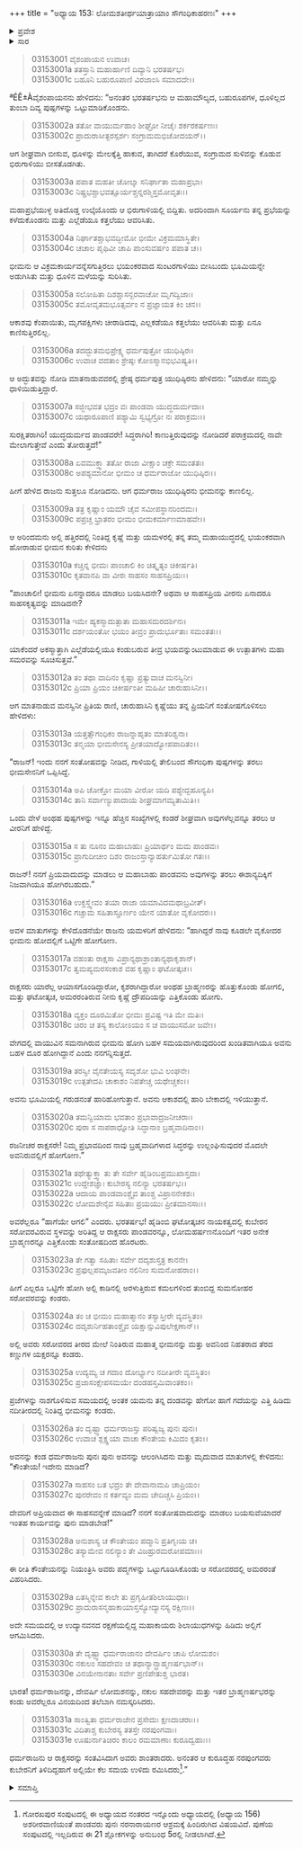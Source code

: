 +++
title = "ಅಧ್ಯಾಯ 153: ಲೋಮಶತೀರ್ಥಯಾತ್ರಾಯಾಂ ಸೌಗಂಧಿಕಾಹರಣಃ"
+++

<details><summary>ಪ್ರವೇಶ</summary>


।।   ಓಂ ಓಂ ನಮೋ ನಾರಾಯಣಾಯ।।   ಶ್ರೀ ವೇದವ್ಯಾಸಾಯ ನಮಃ ।।

ಶ್ರೀ ಕೃಷ್ಣದ್ವೈಪಾಯನ ವೇದವ್ಯಾಸ ವಿರಚಿತ  

**ಶ್ರೀ ಮಹಾಭಾರತ**

**ಆರಣ್ಯಕ ಪರ್ವ**

**ತೀರ್ಥಯಾತ್ರಾ ಪರ್ವ**

**ಅಧ್ಯಾಯ 153**

</details>


<details><summary>ಸಾರ</summary>

ಭಿರುಗಾಳಿ ಬೀಸಲು ಯುಧಿಷ್ಠಿರನು ಭೀಮನನ್ನು ಕಾಣದೇ ದ್ರೌಪದಿಯನ್ನು ಕೇಳಿದುದು (1-9). ದ್ರೌಪದಿಯಿಂದ ವಿಷಯವನ್ನು ತಿಳಿದ ಯುಧಿಷ್ಠಿರನು ಘಟೋತ್ಕಚನ ಸಹಾಯದಿಂದ ಭೀಮನಿದ್ದಲ್ಲಿಗೆ ಹೋಗಿ ರಾಕ್ಷಸರನ್ನು ಸಂತವಿಸಿದುದು (10-31).

</details>



> 03153001 ವೈಶಂಪಾಯನ ಉವಾಚ।  
03153001a ತತಸ್ತಾನಿ ಮಹಾರ್ಹಾಣಿ ದಿವ್ಯಾನಿ ಭರತರ್ಷಭ।  
03153001c ಬಹೂನಿ ಬಹುರೂಪಾಣಿ ವಿರಜಾಂಸಿ ಸಮಾದದೇ।।

ªÉÊ±Àವೈಶಂಪಾಯನನು ಹೇಳಿದನು: “ಅನಂತರ ಭರತರ್ಷಭನು ಆ ಮಹಾಮೌಲ್ಯದ, ಬಹುರೂಪಗಳ, ಧೂಳಿಲ್ಲದ ತುಂಬಾ ದಿವ್ಯ ಪುಷ್ಪಗಳನ್ನು ಒಟ್ಟುಮಾಡಿಕೊಂಡನು.

> 03153002a ತತೋ ವಾಯುರ್ಮಹಾಂ ಶೀಘ್ರೋ ನೀಚೈಃ ಶರ್ಕರಕರ್ಷಣಃ।  
03153002c ಪ್ರಾದುರಾಸೀತ್ಖರಸ್ಪರ್ಶಃ ಸಂಗ್ರಾಮಮಭಿಚೋದಯನ್।।

ಆಗ ಶೀಘ್ರವಾಗಿ ಬೀಸುವ, ಧೂಳನ್ನು ಮೇಲಕ್ಕೆತ್ತಿ ಹಾಕುವ, ತಾಗಿದರೆ ಕೊರೆಯುವ, ಸಂಗ್ರಾಮದ ಸುಳಿವನ್ನು ಕೊಡುವ ಭಿರುಗಾಳಿಯು ಬೀಸತೊಡಗಿತು.

> 03153003a ಪಪಾತ ಮಹತೀ ಚೋಲ್ಕಾ ಸನಿರ್ಘಾತಾ ಮಹಾಪ್ರಭಾ।   
03153003c ನಿಷ್ಪ್ರಭಶ್ಚಾಭವತ್ಸೂರ್ಯಶ್ಚನ್ನರಶ್ಮಿಸ್ತಮೋವೃತಃ।।

ಮಹಾಪ್ರಭೆಯುಳ್ಳ ಅತಿದೊಡ್ಡ ಉಲ್ಕೆಯೊಂದು ಆ ಭಿರುಗಾಳಿಯಲ್ಲಿ ಬಿದ್ದಿತು. ಅದರಿಂದಾಗಿ ಸೂರ್ಯನು ತನ್ನ ಪ್ರಭೆಯನ್ನು ಕಳೆದುಕೊಂಡನು ಮತ್ತು ಎಲ್ಲೆಡೆಯೂ ಕತ್ತಲೆಯು ಆವರಿಸಿತು.

> 03153004a ನಿರ್ಘಾತಶ್ಚಾಭವದ್ಭೀಮೋ ಭೀಮೇ ವಿಕ್ರಮಮಾಸ್ಥಿತೇ।  
03153004c ಚಚಾಲ ಪೃಥಿವೀ ಚಾಪಿ ಪಾಂಸುವರ್ಷಂ ಪಪಾತ ಚ।।

ಭೀಮನು ಆ ವಿಕ್ರಮಕಾರ್ಯವನ್ನೆಸಗುತ್ತಿರಲು ಭಯಂಕರವಾದ ಸುಂಟರಗಾಳಿಯು ಬೀಸಿಬಂದು ಭೂಮಿಯನ್ನೇ ಅಡುಗಿಸಿತು ಮತ್ತು ಧೂಳಿನ ಮಳೆಯನ್ನು ಸುರಿಸಿತು.

> 03153005a ಸಲೋಹಿತಾ ದಿಶಶ್ಚಾಸನ್ಖರವಾಚೋ ಮೃಗದ್ವಿಜಾಃ।  
03153005c ತಮೋವೃತಮಭೂತ್ಸರ್ವಂ ನ ಪ್ರಜ್ಞಾಯತ ಕಿಂ ಚನ।।

ಆಕಾಶವು ಕೆಂಪಾಯಿತು, ಮೃಗಪಕ್ಷಿಗಳು ಚೀರಾಡಿದವು, ಎಲ್ಲಕಡೆಯೂ ಕತ್ತಲೆಯು ಆವರಿಸಿತು ಮತ್ತು ಏನೂ ಕಾಣಿಸುತ್ತಿರಲಿಲ್ಲ.

> 03153006a ತದದ್ಭುತಮಭಿಪ್ರೇಕ್ಷ್ಯ ಧರ್ಮಪುತ್ರೋ ಯುಧಿಷ್ಠಿರಃ।  
03153006c ಉವಾಚ ವದತಾಂ ಶ್ರೇಷ್ಠಃ ಕೋಽಸ್ಮಾನಭಿಭವಿಷ್ಯತಿ।।

ಆ ಅದ್ಭುತವನ್ನು ನೋಡಿ ಮಾತನಾಡುವವರಲ್ಲಿ ಶ್ರೇಷ್ಠ ಧರ್ಮಪುತ್ರ ಯುಧಿಷ್ಠಿರನು ಹೇಳಿದನು: “ಯಾರೋ ನಮ್ಮನ್ನು ಧಾಳಿಯಿಡುತ್ತಿದ್ದಾರೆ.

> 03153007a ಸಜ್ಜೀಭವತ ಭದ್ರಂ ವಃ ಪಾಂಡವಾ ಯುದ್ಧದುರ್ಮದಾಃ।  
03153007c ಯಥಾರೂಪಾಣಿ ಪಶ್ಯಾಮಿ ಸ್ವಭ್ಯಗ್ರೋ ನಃ ಪರಾಕ್ರಮಃ।।

ಸುರಕ್ಷಿತರಾಗಿರಿ! ಯುದ್ಧದುರ್ಮದ ಪಾಂಡವರೇ! ಸಿದ್ಧರಾಗಿರಿ! ಕಾಣುತ್ತಿರುವುದನ್ನು ನೋಡಿದರೆ ಪರಾಕ್ರಮದಲ್ಲಿ ನಾವೇ ಮೇಲಾಗುತ್ತೇವೆ ಎಂದು ತೋರುತ್ತದೆ!”

> 03153008a ಏವಮುಕ್ತ್ವಾ ತತೋ ರಾಜಾ ವೀಕ್ಷಾಂ ಚಕ್ರೇ ಸಮಂತತಃ।  
03153008c ಅಪಶ್ಯಮಾನೋ ಭೀಮಂ ಚ ಧರ್ಮರಾಜೋ ಯುಧಿಷ್ಠಿರಃ।।

ಹೀಗೆ ಹೇಳಿದ ರಾಜನು ಸುತ್ತಲೂ ನೋಡಿದನು. ಆಗ ಧರ್ಮರಾಜ ಯುಧಿಷ್ಠಿರನು ಭೀಮನನ್ನು ಕಾಣಲಿಲ್ಲ.

> 03153009a ತತ್ರ ಕೃಷ್ಣಾಂ ಯಮೌ ಚೈವ ಸಮೀಪಸ್ಥಾನರಿಂದಮಃ।  
03153009c ಪಪ್ರಚ್ಚ ಭ್ರಾತರಂ ಭೀಮಂ ಭೀಮಕರ್ಮಾಣಮಾಹವೇ।।

ಆ ಅರಿಂದಮನು ಅಲ್ಲಿ ಹತ್ತಿರದಲ್ಲಿ ನಿಂತಿದ್ದ ಕೃಷ್ಣೆ ಮತ್ತು ಯಮಳರಲ್ಲಿ ತನ್ನ ತಮ್ಮ ಮಹಾಯುದ್ಧದಲ್ಲಿ ಭಯಂಕರವಾಗಿ ಹೋರಾಡುವ ಭೀಮನ ಕುರಿತು ಕೇಳಿದನು

> 03153010a ಕಚ್ಚಿನ್ನ ಭೀಮಃ ಪಾಂಚಾಲಿ ಕಿಂ ಚಿತ್ಕೃತ್ಯಂ ಚಿಕೀರ್ಷತಿ।  
03153010c ಕೃತವಾನಪಿ ವಾ ವೀರಃ ಸಾಹಸಂ ಸಾಹಸಪ್ರಿಯಃ।।

“ಪಾಂಚಾಲೀ! ಭೀಮನು ಏನನ್ನಾದರೂ ಮಾಡಲು ಬಯಸಿದನೇ? ಅಥವಾ ಆ ಸಾಹಸಪ್ರಿಯ ವೀರನು ಏನಾದರೂ ಸಾಹಸಕೃತ್ಯವನ್ನು ಮಾಡಿದನೇ?

> 03153011a ಇಮೇ ಹ್ಯಕಸ್ಮಾದುತ್ಪಾತಾ ಮಹಾಸಮರದರ್ಶಿನಃ।  
03153011c ದರ್ಶಯಂತೋ ಭಯಂ ತೀವ್ರಂ ಪ್ರಾದುರ್ಭೂತಾಃ ಸಮಂತತಃ।।

ಯಾಕೆಂದರೆ ಅಕಸ್ಮಾತ್ತಾಗಿ ಎಲ್ಲೆಡೆಯಲ್ಲಿಯೂ ಕಂಡುಬರುವ ತೀವ್ರ ಭಯವನ್ನುಂಟುಮಾಡುವ ಈ ಉತ್ಪಾತಗಳು ಮಹಾ ಸಮರವನ್ನು ಸೂಚಿಸುತ್ತವೆ.”

> 03153012a ತಂ ತಥಾ ವಾದಿನಂ ಕೃಷ್ಣಾ ಪ್ರತ್ಯುವಾಚ ಮನಸ್ವಿನೀ।  
03153012c ಪ್ರಿಯಾ ಪ್ರಿಯಂ ಚಿಕೀರ್ಷಂತೀ ಮಹಿಷೀ ಚಾರುಹಾಸಿನೀ।।

ಆಗ ಮಾತನಾಡುವ ಮನಸ್ವಿನೀ ಪ್ರಿತಿಯ ರಾಣಿ, ಚಾರುಹಾಸಿನಿ ಕೃಷ್ಣೆಯು ತನ್ನ ಪ್ರಿಯನಿಗೆ ಸಂತೋಷಗೊಳಿಸಲು ಹೇಳಿದಳು:

> 03153013a ಯತ್ತತ್ಸೌಗಂಧಿಕಂ ರಾಜನ್ನಾಹೃತಂ ಮಾತರಿಶ್ವನಾ।  
03153013c ತನ್ಮಯಾ ಭೀಮಸೇನಸ್ಯ ಪ್ರೀತಯಾದ್ಯೋಪಪಾದಿತಂ।।

“ರಾಜನ್! ಇಂದು ನನಗೆ ಸಂತೋಷವನ್ನು ನೀಡಿದ, ಗಾಳಿಯಲ್ಲಿ ತೇಲಿಬಂದ ಸೌಗಂಧಿಕಾ ಪುಷ್ಪಗಳನ್ನು ತರಲು ಭೀಮಸೇನನಿಗೆ ಒಪ್ಪಿಸಿದ್ದೆ.

> 03153014a ಅಪಿ ಚೋಕ್ತೋ ಮಯಾ ವೀರೋ ಯದಿ ಪಶ್ಯೇದ್ಬಹೂನ್ಯಪಿ।   
03153014c ತಾನಿ ಸರ್ವಾಣ್ಯುಪಾದಾಯ ಶೀಘ್ರಮಾಗಮ್ಯತಾಮಿತಿ।।

ಒಂದು ವೇಳೆ ಅಂಥಹ ಪುಷ್ಪಗಳನ್ನು ಇನ್ನೂ ಹೆಚ್ಚಿನ ಸಂಖ್ಯೆಗಳಲ್ಲಿ ಕಂಡರೆ ಶೀಘ್ರವಾಗಿ ಅವುಗಳೆಲ್ಲವನ್ನೂ ತರಲು ಆ ವೀರನಿಗೆ ಹೇಳಿದ್ದೆ.

> 03153015a ಸ ತು ನೂನಂ ಮಹಾಬಾಹುಃ ಪ್ರಿಯಾರ್ಥಂ ಮಮ ಪಾಂಡವಃ।  
03153015c ಪ್ರಾಗುದೀಚೀಂ ದಿಶಂ ರಾಜಂಸ್ತಾನ್ಯಾಹರ್ತುಮಿತೋ ಗತಃ।।

ರಾಜನ್! ನನಗೆ ಪ್ರಿಯವಾದುದನ್ನು ಮಾಡಲು ಆ ಮಹಾಬಾಹು ಪಾಂಡವನು ಅವುಗಳನ್ನು ತರಲು ಈಶಾನ್ಯದಿಕ್ಕಿಗೆ ನಿಜವಾಗಿಯೂ ಹೋಗಿರಬಹುದು.”

> 03153016a ಉಕ್ತಸ್ತ್ವೇವಂ ತಯಾ ರಾಜಾ ಯಮಾವಿದಮಥಾಬ್ರವೀತ್।  
03153016c ಗಚ್ಚಾಮ ಸಹಿತಾಸ್ತೂರ್ಣಂ ಯೇನ ಯಾತೋ ವೃಕೋದರಃ।।

ಅವಳ ಮಾತುಗಳನ್ನು ಕೇಳಿದೊಡನೆಯೇ ರಾಜನು ಯಮಳರಿಗೆ ಹೇಳಿದನು: “ಹಾಗಿದ್ದರೆ ನಾವು ಕೂಡಲೇ ವೃಕೋದರ ಭೀಮನು ಹೋದಲ್ಲಿಗೆ ಒಟ್ಟಿಗೇ ಹೋಗೋಣ.

> 03153017a ವಹಂತು ರಾಕ್ಷಸಾ ವಿಪ್ರಾನ್ಯಥಾಶ್ರಾಂತಾನ್ಯಥಾಕೃಶಾನ್।   
03153017c ತ್ವಮಪ್ಯಮರಸಂಕಾಶ ವಹ ಕೃಷ್ಣಾಂ ಘಟೋತ್ಕಚ।।

ರಾಕ್ಷಸರು ಯಾರೆಲ್ಲ ಆಯಾಸಗೊಂಡಿದ್ದಾರೋ, ಕೃಶರಾಗಿದ್ದಾರೋ ಅಂಥಹ ಬ್ರಾಹ್ಮಣರನ್ನು ಹೊತ್ತುಕೊಂಡು ಹೋಗಲಿ, ಮತ್ತು ಘಟೋತ್ಕಚ, ಅಮರರಂತಿರುವ ನೀನು ಕೃಷ್ಣೆ ದ್ರೌಪದಿಯನ್ನು ಎತ್ತಿಕೊಂಡು ಹೋಗು.

> 03153018a ವ್ಯಕ್ತಂ ದೂರಮಿತೋ ಭೀಮಃ ಪ್ರವಿಷ್ಟ ಇತಿ ಮೇ ಮತಿಃ।  
03153018c ಚಿರಂ ಚ ತಸ್ಯ ಕಾಲೋಽಯಂ ಸ ಚ ವಾಯುಸಮೋ ಜವೇ।।

ವೇಗದಲ್ಲಿ ವಾಯುವಿನ ಸಮನಾಗಿರುವ ಭೀಮನು ಹೋಗಿ ಬಹಳ ಸಮಯವಾಗಿರುವುದರಿಂದ ಖಂಡಿತವಾಗಿಯೂ ಅವನು ಬಹಳ ದೂರ ಹೋಗಿದ್ದಾನೆ ಎಂದು ನನಗನ್ನಿಸುತ್ತದೆ.

> 03153019a ತರಸ್ವೀ ವೈನತೇಯಸ್ಯ ಸದೃಶೋ ಭುವಿ ಲಂಘನೇ।  
03153019c ಉತ್ಪತೇದಪಿ ಚಾಕಾಶಂ ನಿಪತೇಚ್ಚ ಯಥೇಚ್ಚಕಂ।।

ಅವನು ಭೂಮಿಯಲ್ಲಿ ಗರುಡನಂತೆ ಹಾರಿಹೋಗುತ್ತಾನೆ. ಅವನು ಆಕಾಶದಲ್ಲಿ ಹಾರಿ ಬೇಕಾದಲ್ಲಿ ಇಳಿಯುತ್ತಾನೆ.

> 03153020a ತಮನ್ವಿಯಾಮ ಭವತಾಂ ಪ್ರಭಾವಾದ್ರಜನೀಚರಾಃ।   
03153020c ಪುರಾ ಸ ನಾಪರಾಧ್ನೋತಿ ಸಿದ್ಧಾನಾಂ ಬ್ರಹ್ಮವಾದಿನಾಂ।।

ರಜನೀಚರ ರಾಕ್ಷಸರೇ! ನಿಮ್ಮ ಪ್ರಭಾವದಿಂದ ನಾವು ಬ್ರಹ್ಮವಾದಿಗಳಾದ ಸಿದ್ಧರನ್ನು ಉಲ್ಲಂಘಿಸುವುದರ ಮೊದಲೇ ಅವನಿರುವಲ್ಲಿಗೆ ಹೋಗೋಣ.”

> 03153021a ತಥೇತ್ಯುಕ್ತ್ವಾ ತು ತೇ ಸರ್ವೇ ಹೈಡಿಂಬಪ್ರಮುಖಾಸ್ತದಾ।  
03153021c ಉದ್ದೇಶಜ್ಞಾಃ ಕುಬೇರಸ್ಯ ನಲಿನ್ಯಾ ಭರತರ್ಷಭ।।   
03153022a ಆದಾಯ ಪಾಂಡವಾಂಶ್ಚೈವ ತಾಂಶ್ಚ ವಿಪ್ರಾನನೇಕಶಃ।  
03153022c ಲೋಮಶೇನೈವ ಸಹಿತಾಃ ಪ್ರಯಯುಃ ಪ್ರೀತಮಾನಸಾಃ।।

ಅವರೆಲ್ಲರೂ “ಹಾಗೆಯೇ ಆಗಲಿ” ಎಂದರು. ಭರತರ್ಷಭ! ಹೈಡಿಂಬಿ ಘಟೋತ್ಕಚನ ನಾಯಕತ್ವದಲ್ಲಿ ಕುಬೇರನ ಸರೋವರವಿರುವ ಸ್ಥಳವನ್ನು ಅರಿತಿದ್ದ ಆ ರಾಕ್ಷಸರು ಪಾಂಡವರನ್ನೂ, ಲೋಮಹರ್ಷಣನೊಂದಿಗೆ ಇತರ ಅನೇಕ ಬ್ರಾಹ್ಮಣರನ್ನೂ ಎತ್ತಿಕೊಂಡು ಸಂತೋಷದಿಂದ ಹೊರಟರು.

> 03153023a ತೇ ಗತ್ವಾ ಸಹಿತಾಃ ಸರ್ವೇ ದದೃಶುಸ್ತತ್ರ ಕಾನನೇ।  
03153023c ಪ್ರಫುಲ್ಲಪಮ್ಕಜವತೀಂ ನಲಿನೀಂ ಸುಮನೋಹರಾಂ।।

ಹೀಗೆ ಎಲ್ಲರೂ ಒಟ್ಟಿಗೇ ಹೋಗಿ ಅಲ್ಲಿ ಕಾಡಿನಲ್ಲಿ ಅರಳುತ್ತಿರುವ ಕಮಲಗಳಿಂದ ತುಂಬಿದ್ದ ಸುಮನೋಹರ ಸರೋವರವನ್ನು ಕಂಡರು.

> 03153024a ತಂ ಚ ಭೀಮಂ ಮಹಾತ್ಮಾನಂ ತಸ್ಯಾಸ್ತೀರೇ ವ್ಯವಸ್ಥಿತಂ।  
03153024c ದದೃಶುರ್ನಿಹತಾಂಶ್ಚೈವ ಯಕ್ಷಾನ್ಸುವಿಪುಲೇಕ್ಷಣಾನ್।।

ಅಲ್ಲಿ ಅವರು ಸರೋವರದ ತೀರದ ಮೇಲೆ ನಿಂತಿರುವ ಮಹಾತ್ಮ ಭೀಮನನ್ನು ಮತ್ತು ಅವನಿಂದ ನಿಹತರಾದ ತೆರದ ಕಣ್ಣುಗಳ ಯಕ್ಷರನ್ನೂ ಕಂಡರು.

> 03153025a ಉದ್ಯಮ್ಯ ಚ ಗದಾಂ ದೋರ್ಭ್ಯಾಂ ನದೀತೀರೇ ವ್ಯವಸ್ಥಿತಂ।  
03153025c ಪ್ರಜಾಸಂಕ್ಷೇಪಸಮಯೇ ದಂಡಹಸ್ತಮಿವಾಂತಕಂ।।

ಪ್ರಜೆಗಳನ್ನು ನಾಶಗೊಳಿಸುವ ಸಮಯದಲ್ಲಿ ಅಂತಕ ಯಮನು ತನ್ನ ದಂಡವನ್ನು ಹೇಗೋ ಹಾಗೆ ಗದೆಯನ್ನು ಎತ್ತಿ ಹಿಡಿದು ನದೀತೀರದಲ್ಲಿ ನಿಂತಿದ್ದ ಭೀಮನನ್ನು ಕಂಡರು.

> 03153026a ತಂ ದೃಷ್ಟ್ವಾ ಧರ್ಮರಾಜಸ್ತು ಪರಿಷ್ವಜ್ಯ ಪುನಃ ಪುನಃ।  
03153026c ಉವಾಚ ಶ್ಲಕ್ಷ್ಣಯಾ ವಾಚಾ ಕೌಂತೇಯ ಕಿಮಿದಂ ಕೃತಂ।।

ಅವನನ್ನು ಕಂಡ ಧರ್ಮರಾಜನು ಪುನಃ ಪುನಃ ಅವನನ್ನು ಆಲಂಗಿಸಿದನು ಮತ್ತು ಮೃದುವಾದ ಮಾತುಗಳಲ್ಲಿ ಕೇಳಿದನು: “ಕೌಂತೇಯ! ಇದೇನು ಮಾಡಿದೆ?

> 03153027a ಸಾಹಸಂ ಬತ ಭದ್ರಂ ತೇ ದೇವಾನಾಮಪಿ ಚಾಪ್ರಿಯಂ।  
03153027c ಪುನರೇವಂ ನ ಕರ್ತವ್ಯಂ ಮಮ ಚೇದಿಚ್ಚಸಿ ಪ್ರಿಯಂ।।

ದೇವರಿಗೆ ಅಪ್ರಿಯವಾದ ಈ ಸಾಹಸವನ್ನೇಕೆ ಮಾಡಿದೆ? ನನಗೆ ಸಂತೋಷವಾದುದನ್ನು ಮಾಡಲು ಬಯಸುವೆಯಾದರೆ ಇಂತಹ ಕಾರ್ಯವನ್ನು ಪುನಃ ಮಾಡಬೇಡ!”

> 03153028a ಅನುಶಾಸ್ಯ ಚ ಕೌಂತೇಯಂ ಪದ್ಮಾನಿ ಪ್ರತಿಗೃಃಯ ಚ।  
03153028c ತಸ್ಯಾಮೇವ ನಲಿನ್ಯಾಂ ತೇ ವಿಜಹ್ರುರಮರೋಪಮಾಃ।।

ಈ ರೀತಿ ಕೌಂತೇಯನನ್ನು ನಿಯಂತ್ರಿಸಿ ಅವರು ಪದ್ಮಗಳನ್ನು ಒಟ್ಟುಗೂಡಿಸಿಕೊಂಡು ಆ ಸರೋವರದಲ್ಲಿ ಅಮರರಂತೆ ವಿಹರಿಸಿದರು.

> 03153029a ಏತಸ್ಮಿನ್ನೇವ ಕಾಲೇ ತು ಪ್ರಗೃಹೀತಶಿಲಾಯುಧಾಃ।  
03153029c ಪ್ರಾದುರಾಸನ್ಮಹಾಕಾಯಾಸ್ತಸ್ಯೋದ್ಯಾನಸ್ಯ ರಕ್ಷಿಣಃ।।

ಅದೇ ಸಮಯದಲ್ಲಿ ಆ ಉದ್ಯಾನವನದ ರಕ್ಷಣೆಯಲ್ಲಿದ್ದ ಮಹಾಕಾಯರು ಶಿಲಾಯುಧಗಳನ್ನು ಹಿಡಿದು ಅಲ್ಲಿಗೆ ಆಗಮಿಸಿದರು.

> 03153030a ತೇ ದೃಷ್ಟ್ವಾ ಧರ್ಮರಾಜಾನಂ ದೇವರ್ಷಿಂ ಚಾಪಿ ಲೋಮಶಂ।  
03153030c ನಕುಲಂ ಸಹದೇವಂ ಚ ತಥಾನ್ಯಾನ್ಬ್ರಾಹ್ಮಣರ್ಷಭಾನ್।।  
03153030e ವಿನಯೇನಾನತಾಃ ಸರ್ವೇ ಪ್ರಣಿಪೇತುಶ್ಚ ಭಾರತ।

ಭಾರತ! ಧರ್ಮರಾಜನನ್ನು, ದೇವರ್ಷಿ ಲೋಮಶನನ್ನು, ನಕುಲ ಸಹದೇವರನ್ನು ಮತ್ತು ಇತರ ಬ್ರಾಹ್ಮಣರ್ಷಭರನ್ನು ಕಂಡು ಅವರೆಲ್ಲರೂ ವಿನಯದಿಂದ ತಲೆಬಾಗಿ ನಮಸ್ಕರಿಸಿದರು.

> 03153031a ಸಾಂತ್ವಿತಾ ಧರ್ಮರಾಜೇನ ಪ್ರಸೇದುಃ ಕ್ಷಣದಾಚರಾಃ।।  
03153031c ವಿದಿತಾಶ್ಚ ಕುಬೇರಸ್ಯ ತತಸ್ತೇ ನರಪುಂಗವಾಃ।  
03153031e ಊಷುರ್ನಾತಿಚಿರಂ ಕಾಲಂ ರಮಮಾಣಾಃ ಕುರೂದ್ವಹಾಃ।।

ಧರ್ಮರಾಜನು ಆ ರಾಕ್ಷಸರನ್ನು ಸಂತವಿಸಿದಾಗ ಅವರು ಶಾಂತರಾದರು. ಅನಂತರ ಆ ಕುರೂದ್ಧಹ ನರಪುಂಗವರು ಕುಬೇರನಿಗೆ ತಿಳಿದಿದ್ದಹಾಗೆ ಅಲ್ಲಿಯೇ ಕೆಲ ಸಮಯ ಉಳಿದು ರಮಿಸಿದರು[^1].”

<details><summary>ಸಮಾಪ್ತಿ</summary>


ಇತಿ ಶ್ರೀ ಮಹಾಭಾರತೇ ಆರಣ್ಯಕಪರ್ವಣಿ ತೀರ್ಥಯಾತ್ರಾಪರ್ವಣಿ ಲೋಮಶತೀರ್ಥಯಾತ್ರಾಯಾಂ ಸೌಗಂಧಿಕಾಹರಣೇ ತ್ರಿಪಂಚಶದಧಿಕಶತತಮೋಽಧ್ಯಾಯಃ।  
ಇದು ಮಹಾಭಾರತದ ಆರಣ್ಯಕಪರ್ವದಲ್ಲಿ ತೀರ್ಥಯಾತ್ರಾಪರ್ವದಲ್ಲಿ ಲೋಮಶತೀರ್ಥಯಾತ್ರೆಯಲ್ಲಿ ಸೌಗಂಧಿಕಾಹರಣವೆಂಬ ನೂರಾಐವತ್ಮೂರನೆಯ ಅಧ್ಯಾಯವು.
ಇತಿ ಶ್ರೀ ಮಹಾಭಾರತೇ ಆರಣ್ಯಕಪರ್ವಣಿ ತೀರ್ಥಯಾತ್ರಾಪರ್ವಃ।  
ಇದು ಮಹಾಭಾರತದ ಆರಣ್ಯಕಪರ್ವದಲ್ಲಿ ತೀರ್ಥಯಾತ್ರಾಪರ್ವವು.
ಇದೂವರೆಗಿನ ಒಟ್ಟು ಮಹಾಪರ್ವಗಳು-2/18, ಉಪಪರ್ವಗಳು-33/100, ಅಧ್ಯಾಯಗಳು-450/1995, ಶ್ಲೋಕಗಳು-14731/73784.


</details>

[^1]: ಗೋರಖಪುರ ಸಂಪುಟದಲ್ಲಿ ಈ ಅಧ್ಯಾಯದ ನಂತರದ ಇನ್ನೊಂದು ಅಧ್ಯಾಯದಲ್ಲಿ (ಅಧ್ಯಾಯ 156) ಅಶರೀರವಾಣಿಯಂತೆ ಪಾಂಡವರು ಪುನಃ ನರನಾರಾಯಣರ ಆಶ್ರಮಕ್ಕೆ ಹಿಂದಿರುಗಿದ ವಿಷಯವಿದೆ. ಪುಣೆಯ ಸಂಪುಟದಲ್ಲಿ ಇಲ್ಲದಿರುವ ಈ 21 ಶ್ಲೋಕಗಳನ್ನು ಅನುಬಂಧ 5ರಲ್ಲಿ ನೀಡಲಾಗಿದೆ.
